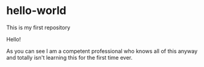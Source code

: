 # hello-world
This is my first repository

Hello! 

As you can see I am a competent professional who knows all of this anyway and totally isn't learning this for the first time ever.
